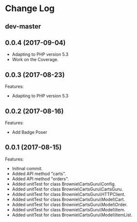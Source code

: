 # Change Log

## dev-master

## 0.0.4 (2017-09-04)
- Adapting to PHP version 5.3
- Work on the Coverage.

## 0.0.3 (2017-08-23)
Features:
- Adapting to PHP version 5.3

## 0.0.2 (2017-08-16)
Features:
- Add Badge Poser

## 0.0.1 (2017-08-15)
Features:
- Initinal commit.
- Added API method "carts".
- Added API method "orders".
- Added unitTest for class Brownie\CartsGuru\Config.
- Added unitTest for class Brownie\CartsGuru\CartsGuru.
- Added unitTest for class Brownie\CartsGuru\HTTPClient.
- Added unitTest for class Brownie\CartsGuru\Model\Cart.
- Added unitTest for class Brownie\CartsGuru\Model\Order.
- Added unitTest for class Brownie\CartsGuru\Model\Item.
- Added unitTest for class Brownie\CartsGuru\Model\ItemList.
